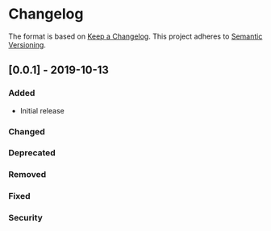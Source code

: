 # Changelog
The format is based on [Keep a Changelog](https://keepachangelog.com/en/1.0.0/).
This project adheres to [Semantic Versioning](https://semver.org/spec/v2.0.0.html).

## [0.0.1] - 2019-10-13

### Added

- Initial release

### Changed

### Deprecated

### Removed

### Fixed

### Security



